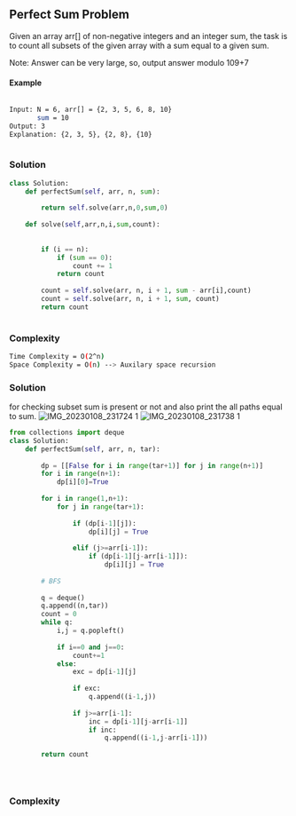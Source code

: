 ## Perfect Sum Problem

Given an array arr[] of non-negative integers and an integer sum, the task is to count all subsets of the given array with a sum equal to a given sum.

Note: Answer can be very large, so, output answer modulo 109+7
#### Example
```bash

Input: N = 6, arr[] = {2, 3, 5, 6, 8, 10}
       sum = 10
Output: 3
Explanation: {2, 3, 5}, {2, 8}, {10}



```
### Solution 

```python
class Solution:
	def perfectSum(self, arr, n, sum):
		
		return self.solve(arr,n,0,sum,0)
		
	def solve(self,arr,n,i,sum,count):
        
	    
	    if (i == n):
            if (sum == 0):
                count += 1
            return count
 
        count = self.solve(arr, n, i + 1, sum - arr[i],count)
        count = self.solve(arr, n, i + 1, sum, count)
        return count
        
```
### Complexity
```bash
Time Complexity = O(2^n)
Space Complexity = O(n) --> Auxilary space recursion
```
### Solution 
for checking subset sum is present or not and also print the all paths equal to sum.
![IMG_20230108_231724 1](https://user-images.githubusercontent.com/94613732/211211132-ff96c82a-fe7e-4323-815f-715188443c08.jpg)
![IMG_20230108_231738 1](https://user-images.githubusercontent.com/94613732/211211154-26cd8a40-da19-4b17-9c62-8b5faf858727.jpg)



```python
from collections import deque
class Solution:
	def perfectSum(self, arr, n, tar):
	    
	    dp = [[False for i in range(tar+1)] for j in range(n+1)]
	    for i in range(n+1):
	        dp[i][0]=True
	        
	    for i in range(1,n+1):
	        for j in range(tar+1):
	            
	            if (dp[i-1][j]):
	                dp[i][j] = True
	                
	            elif (j>=arr[i-1]):
	                if (dp[i-1][j-arr[i-1]]):
	                    dp[i][j] = True
	  
	    # BFS
	    
	    q = deque()
	    q.append((n,tar))
	    count = 0
	    while q:
	        i,j = q.popleft()
	        
	        if i==0 and j==0:
	            count+=1
	        else:
    	        exc = dp[i-1][j]
    	        
    	        if exc:
    	            q.append((i-1,j))
    	        
    	        if j>=arr[i-1]:
    	            inc = dp[i-1][j-arr[i-1]]
    	            if inc:
    	                q.append((i-1,j-arr[i-1]))
    	                
	    return count


        
```
### Complexity
```bash

```


